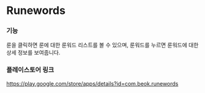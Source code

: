 # Runewords

### 기능
룬을 클릭하면 룬에 대한 룬워드 리스트를 볼 수 있으며, 룬워드를 누르면 룬워드에 대한 상세 정보를 보여줍니다.

### 플레이스토어 링크
https://play.google.com/store/apps/details?id=com.beok.runewords
